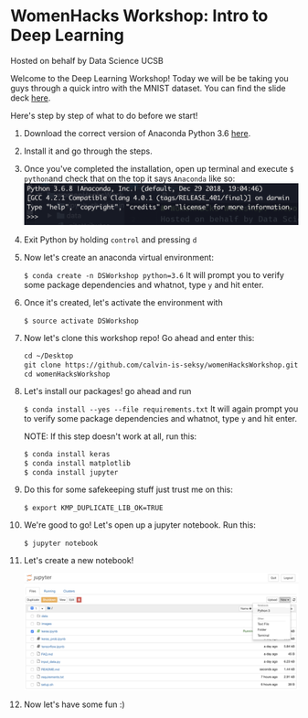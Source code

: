 # WomenHacks Workshop: Intro to Deep Learning # 
Hosted on behalf by Data Science UCSB 

Welcome to the Deep Learning Workshop! Today we will be 
be taking you guys through a quick intro with the MNIST dataset. 
You can find the slide deck [here](https://docs.google.com/presentation/d/1VxCSgp-6JI9b35YacHL0Pr-_vQ1DMCZYVZ0CpKr5L14/edit#slide=id.g4dc527decf_0_230 "slides"). 

Here's step by step of what to do before we start! 

1. Download the correct version of Anaconda Python 3.6 [here](https://www.anaconda.com/download/#macos).

2. Install it and go through the steps. 

3. Once you've completed the installation, open up terminal and execute 
`$ python`and check that on the top it says `Anaconda` like so: 
    ![python](images/python.png "python")

4. Exit Python by holding `control` and pressing `d`

5. Now let's create an anaconda virtual environment: 

    `$ conda create -n DSWorkshop python=3.6` It will prompt you to verify some package dependencies and whatnot, type `y` and hit enter. 

6. Once it's created, let's activate the environment with 

    `$ source activate DSWorkshop`

7. Now let's clone this workshop repo! Go ahead and enter this: 

    ```
    cd ~/Desktop
    git clone https://github.com/calvin-is-seksy/womenHacksWorkshop.git
    cd womenHacksWorkshop
    ```
    
8. Let's install our packages! go ahead and run 
    
    `$ conda install --yes --file requirements.txt` It will again prompt you to verify some package dependencies and whatnot, type `y` and hit enter.
    
    NOTE: If this step doesn't work at all, run this: 
    
    ```
    $ conda install keras
    $ conda install matplotlib
    $ conda install jupyter
    ```

9. Do this for some safekeeping stuff just trust me on this: 
    
    `$ export KMP_DUPLICATE_LIB_OK=TRUE`
    
10. We're good to go! Let's open up a jupyter notebook. Run this: 

    `$ jupyter notebook`
    
11. Let's create a new notebook! 

    ![jupyter](images/jupyter.png "jupyter")
    
12. Now let's have some fun :) 
    
    